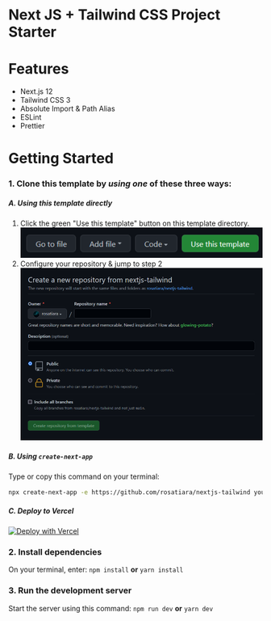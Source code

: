 # Next JS + Tailwind CSS Project Starter

# Features
- Next.js 12
- Tailwind CSS 3
- Absolute Import & Path Alias
- ESLint
- Prettier

# Getting Started
### 1. Clone this template by _**using one**_ of these three ways:
##### A. Using this template directly
1. Click the green "Use this template" button on this template directory.
![use-this-template-button](misc/use-this-template.png)
2. Configure your repository & jump to step 2
![use-this-template-button](misc/use-this-template-2.png)
##### B. Using `create-next-app`
Type or copy this command on your terminal:
```bash
npx create-next-app -e https://github.com/rosatiara/nextjs-tailwind your_project_name_here
```
##### C. Deploy to Vercel
   [![Deploy with Vercel](https://vercel.com/button)](https://vercel.com/new/git/external?repository-url=https%3A%2F%2Fgithub.com%2Frosatiara%2Fnextjs-tailwind)
### 2. Install dependencies
On your terminal, enter:
`npm install` 
**or** 
`yarn install`
### 3. Run the development server
Start the server using this command:
`npm run dev`
**or**
`yarn dev`
